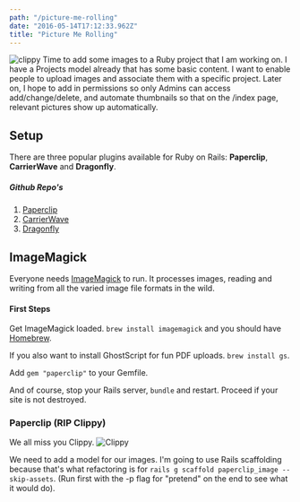 ```yaml
---
path: "/picture-me-rolling"
date: "2016-05-14T17:12:33.962Z"
title: "Picture Me Rolling"
---
```


![clippy](/images/clippy2.jpg) Time to add some images to a Ruby project that I am working on. I have a Projects model already that has some basic content. I want to enable people to upload images and associate them with a specific project. Later on, I hope to add in permissions so only Admins can access add/change/delete, and automate thumbnails so that on the /index page, relevant pictures show up automatically.

## Setup
There are three popular plugins available for Ruby on Rails: **Paperclip**, **CarrierWave** and **Dragonfly**.

##### Github Repo's

1. [Paperclip](https://github.com/thoughtbot/paperclip)
2. [CarrierWave](https://github.com/carrierwaveuploader/carrierwave)
3. [Dragonfly](https://github.com/markevans/dragonfly)

## ImageMagick
Everyone needs [ImageMagick](http://www.imagemagick.org/script/index.php) to run. It processes images, reading and writing from all the varied image file formats in the wild.

#### First Steps
Get ImageMagick loaded. `brew install imagemagick` and you should have [Homebrew](http://brew.sh/).

If you also want to install GhostScript for fun PDF uploads. `brew install gs`.

Add `gem "paperclip"` to your Gemfile.

And of course, stop your Rails server, `bundle` and restart. Proceed if your site is not destroyed.

### Paperclip (RIP Clippy)
We all miss you Clippy. ![Clippy](/images/clippy1.jpg)

We need to add a model for our images. I'm going to use Rails scaffolding because that's what refactoring is for `rails g scaffold paperclip_image --skip-assets`. (Run first with the -p flag for "pretend" on the end to see what it would do).
